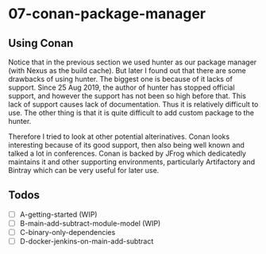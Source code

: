 # 07-conan-package-manager

## Using Conan

Notice that in the previous section we used hunter as our package manager (with Nexus as the build cache). But later I found out that there are some drawbacks of using hunter. The biggest one is because of it lacks of support. Since 25 Aug 2019, the author of hunter has stopped official support, and however the support has not been so high before that. This lack of support causes lack of documentation. Thus it is relatively difficult to use. The other thing is that it is quite difficult to add custom package to the hunter.

Therefore I tried to look at other potential alterinatives. Conan looks interesting because of its good support, then also being well known and talked a lot in conferences. Conan is backed by JFrog which dedicatedly maintains it and other supporting environments, particularly Artifactory and Bintray which can be very useful for later use.

## Todos
- [ ] A-getting-started (WIP)
- [ ] B-main-add-subtract-module-model (WIP)
- [ ] C-binary-only-dependencies
- [ ] D-docker-jenkins-on-main-add-subtract
